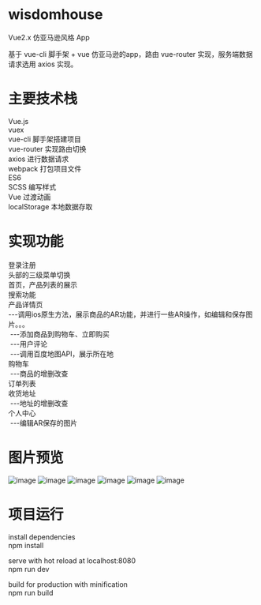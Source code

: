 # wisdomhouse
Vue2.x 仿亚马逊风格 App

基于 vue-cli 脚手架 + vue 仿亚马逊的app，路由 vue-router 实现，服务端数据请求选用 axios 实现。

# 主要技术栈
Vue.js <br />
vuex <br />
vue-cli 脚手架搭建项目 <br />
vue-router 实现路由切换 <br />
axios 进行数据请求 <br />
webpack 打包项目文件 <br />
ES6 <br />
SCSS 编写样式 <br />
Vue 过渡动画 <br />
localStorage 本地数据存取 <br />

# 实现功能
登录注册 <br />
头部的三级菜单切换 <br />
首页，产品列表的展示 <br />
搜索功能<br />
产品详情页 <br />
  ---调用ios原生方法，展示商品的AR功能，并进行一些AR操作，如编辑和保存图片。。。 <br />
  ---添加商品到购物车、立即购买 <br />
  ---用户评论 <br />
  ---调用百度地图API，展示所在地 <br />
购物车 <br />
  ---商品的增删改查 <br />
订单列表 <br />
收货地址 <br />
  ---地址的增删改查 <br />
个人中心 <br />
  ---编辑AR保存的图片 <br />
# 图片预览
![image](https://github.com/D-gitlong/wisdomhouse/blob/master/images/1.jpg)
![image](https://github.com/D-gitlong/wisdomhouse/blob/master/images/2.jpg)
![image](https://github.com/D-gitlong/wisdomhouse/blob/master/images/3.jpg)
![image](https://github.com/D-gitlong/wisdomhouse/blob/master/images/4.jpg)
![image](https://github.com/D-gitlong/wisdomhouse/blob/master/images/5.jpg)
![image](https://github.com/D-gitlong/wisdomhouse/blob/master/images/6.jpg)

# 项目运行
install dependencies <br />
npm install <br />

serve with hot reload at localhost:8080 <br />
npm run dev <br />

build for production with minification <br />
npm run build

